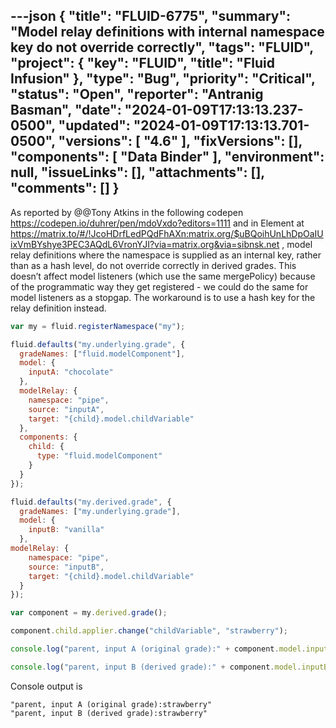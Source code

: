 ---json
{
  "title": "FLUID-6775",
  "summary": "Model relay definitions with internal namespace key do not override correctly",
  "tags": "FLUID",
  "project": {
    "key": "FLUID",
    "title": "Fluid Infusion"
  },
  "type": "Bug",
  "priority": "Critical",
  "status": "Open",
  "reporter": "Antranig Basman",
  "date": "2024-01-09T17:13:13.237-0500",
  "updated": "2024-01-09T17:13:13.701-0500",
  "versions": [
    "4.6"
  ],
  "fixVersions": [],
  "components": [
    "Data Binder"
  ],
  "environment": null,
  "issueLinks": [],
  "attachments": [],
  "comments": []
}
---
As reported by @@Tony Atkins in the following codepen <https://codepen.io/duhrer/pen/mdoVxdo?editors=1111> and in Element at <https://matrix.to/#/!JcoHDrfLedPQdFhAXn:matrix.org/$uBQoihUnLhDpOaIUixVmBYshye3PEC3AQdL6VronYJI?via=matrix.org&via=sibnsk.net> , model relay definitions where the namespace is supplied as an internal key, rather than as a hash level, do not override correctly in derived grades. This doesn’t affect model listeners (which use the same mergePolicy) because of the programmatic way they get registered - we could do the same for model listeners as a stopgap. The workaround is to use a hash key for the relay definition instead.

```javascript
var my = fluid.registerNamespace("my");

fluid.defaults("my.underlying.grade", {
  gradeNames: ["fluid.modelComponent"],
  model: {
    inputA: "chocolate"
  },
  modelRelay: {
    namespace: "pipe",
    source: "inputA",
    target: "{child}.model.childVariable"
  },
  components: {
    child: {
      type: "fluid.modelComponent"
    }
  }
});

fluid.defaults("my.derived.grade", {
  gradeNames: ["my.underlying.grade"],
  model: {
    inputB: "vanilla"
  },
modelRelay: {
    namespace: "pipe",
    source: "inputB",
    target: "{child}.model.childVariable"
  }
});

var component = my.derived.grade();

component.child.applier.change("childVariable", "strawberry");

console.log("parent, input A (original grade):" + component.model.inputA);

console.log("parent, input B (derived grade):" + component.model.inputB);
```

Console output is

```
"parent, input A (original grade):strawberry"
"parent, input B (derived grade):strawberry"
```

        